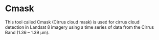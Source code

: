 # Cmask
This tool called Cmask (Cirrus cloud mask)  is used for cirrus cloud detection in Landsat 8 imagery using a time series of data from the Cirrus Band (1.36 – 1.39 µm). 
